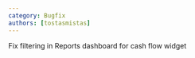 ```yaml
---
category: Bugfix
authors: [tostasmistas]
---
```


Fix filtering in Reports dashboard for cash flow widget

